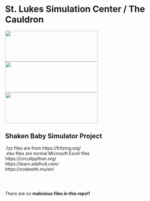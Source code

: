 <h1>St. Lukes Simulation Center / The Cauldron</h1>

<img src="https://www.slhn.org/-/media/slhn/Global/Image/Logo/logo.ashx" height="100" width="300" >
<img src="https://www.stlukessimcenter.org/assets/img/3d-print-innovation-lab/the-cauldron-logo.jpg" height="100" width="300" >
<img src="https://www.kutztown.edu/Global/logo.png" height="100" width="300" >


<h2>Shaken Baby Simulator Project</h2>

<p>.fzz files are from https://fritzing.org/
<br>
.xlsx files are normal Microsoft Excel files
<br>
https://circuitpython.org/
<br>
https://learn.adafruit.com/
<br>
https://codewith.mu/en/
</p>
<br>
<br>
<p>There are no <b>malicious<b> files in this repo!!</p>
